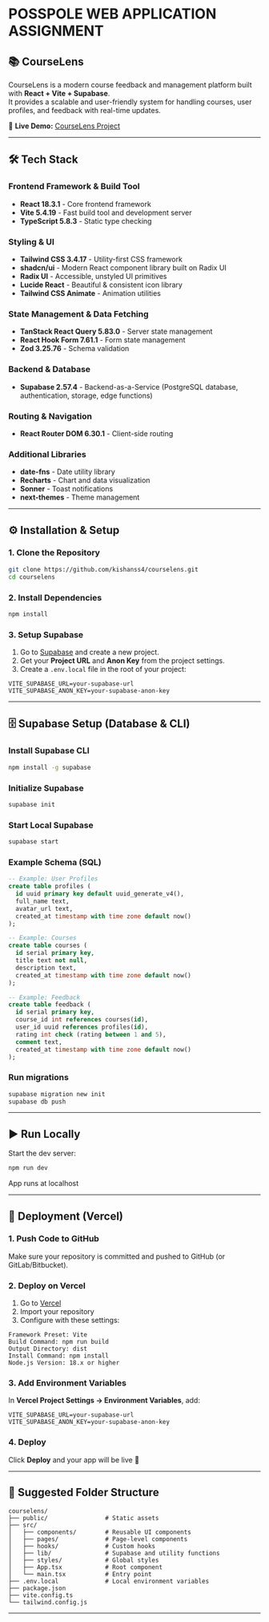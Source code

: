 # POSSPOLE WEB APPLICATION ASSIGNMENT

## 📚 CourseLens

CourseLens is a modern course feedback and management platform built with **React + Vite + Supabase**.  
It provides a scalable and user-friendly system for handling courses, user profiles, and feedback with real-time updates.

🔗 **Live Demo:** [CourseLens Project](https://course-lens-project.vercel.app/)

---

## 🛠️ Tech Stack

### Frontend Framework & Build Tool
- **React 18.3.1** - Core frontend framework  
- **Vite 5.4.19** - Fast build tool and development server  
- **TypeScript 5.8.3** - Static type checking  

### Styling & UI
- **Tailwind CSS 3.4.17** - Utility-first CSS framework  
- **shadcn/ui** - Modern React component library built on Radix UI  
- **Radix UI** - Accessible, unstyled UI primitives  
- **Lucide React** - Beautiful & consistent icon library  
- **Tailwind CSS Animate** - Animation utilities  

### State Management & Data Fetching
- **TanStack React Query 5.83.0** - Server state management  
- **React Hook Form 7.61.1** - Form state management  
- **Zod 3.25.76** - Schema validation  

### Backend & Database
- **Supabase 2.57.4** - Backend-as-a-Service (PostgreSQL database, authentication, storage, edge functions)  

### Routing & Navigation
- **React Router DOM 6.30.1** - Client-side routing  

### Additional Libraries
- **date-fns** - Date utility library  
- **Recharts** - Chart and data visualization  
- **Sonner** - Toast notifications  
- **next-themes** - Theme management  

---

## ⚙️ Installation & Setup

### 1. Clone the Repository
```bash
git clone https://github.com/kishanss4/courselens.git
cd courselens
```

### 2. Install Dependencies
```bash
npm install
```

### 3. Setup Supabase

1. Go to [Supabase](https://supabase.com) and create a new project.  
2. Get your **Project URL** and **Anon Key** from the project settings.  
3. Create a `.env.local` file in the root of your project:  

```env
VITE_SUPABASE_URL=your-supabase-url
VITE_SUPABASE_ANON_KEY=your-supabase-anon-key
```

---

## 🗄️ Supabase Setup (Database & CLI)

### Install Supabase CLI
```bash
npm install -g supabase
```

### Initialize Supabase
```bash
supabase init
```

### Start Local Supabase
```bash
supabase start
```

### Example Schema (SQL)
```sql
-- Example: User Profiles
create table profiles (
  id uuid primary key default uuid_generate_v4(),
  full_name text,
  avatar_url text,
  created_at timestamp with time zone default now()
);

-- Example: Courses
create table courses (
  id serial primary key,
  title text not null,
  description text,
  created_at timestamp with time zone default now()
);

-- Example: Feedback
create table feedback (
  id serial primary key,
  course_id int references courses(id),
  user_id uuid references profiles(id),
  rating int check (rating between 1 and 5),
  comment text,
  created_at timestamp with time zone default now()
);
```

### Run migrations
```bash
supabase migration new init
supabase db push
```

---

## ▶️ Run Locally

Start the dev server:

```bash
npm run dev
```

App runs at localhost

---

## 🚀 Deployment (Vercel)

### 1. Push Code to GitHub
Make sure your repository is committed and pushed to GitHub (or GitLab/Bitbucket).

### 2. Deploy on Vercel
1. Go to [Vercel](https://vercel.com)  
2. Import your repository  
3. Configure with these settings:  

```
Framework Preset: Vite
Build Command: npm run build
Output Directory: dist
Install Command: npm install
Node.js Version: 18.x or higher
```

### 3. Add Environment Variables
In **Vercel Project Settings → Environment Variables**, add:

```env
VITE_SUPABASE_URL=your-supabase-url
VITE_SUPABASE_ANON_KEY=your-supabase-anon-key
```

### 4. Deploy
Click **Deploy** and your app will be live 🎉

---

## 📂 Suggested Folder Structure

```
courselens/
├── public/                # Static assets
├── src/
│   ├── components/        # Reusable UI components
│   ├── pages/             # Page-level components
│   ├── hooks/             # Custom hooks
│   ├── lib/               # Supabase and utility functions
│   ├── styles/            # Global styles
│   ├── App.tsx            # Root component
│   └── main.tsx           # Entry point
├── .env.local             # Local environment variables
├── package.json
├── vite.config.ts
└── tailwind.config.js
```

---

